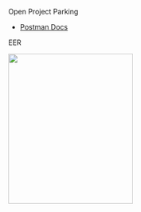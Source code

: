 Open Project Parking
- [Postman Docs](https://documenter.getpostman.com/view/6671153/S1TYTbHJ?version=latest)

EER

<img src="https://trello-attachments.s3.amazonaws.com/5ccb6a8f47d7400962b27874/5ce4f13123e04d71427a0618/c1bb93b4ed8511a8811f1270ccd834d3/NEW_EER_Parkir.png" data-canonical-src="https://trello-attachments.s3.amazonaws.com/5ccb6a8f47d7400962b27874/5ce4f13123e04d71427a0618/c1bb93b4ed8511a8811f1270ccd834d3/NEW_EER_Parkir.png" width="250" height="300" />
